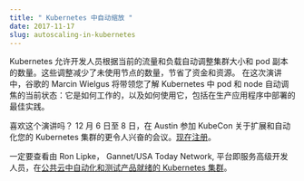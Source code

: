 ```yaml
---
title: " Kubernetes 中自动缩放 "
date: 2017-11-17
slug: autoscaling-in-kubernetes
---
```

<!--
title: " Autoscaling in Kubernetes "
date: 2017-11-17
slug: autoscaling-in-kubernetes
url: /blog/2017/11/Autoscaling-In-Kubernetes
-->

<!--
Kubernetes allows developers to automatically adjust cluster sizes and the number of pod replicas based on current traffic and load. These adjustments reduce the amount of unused nodes, saving money and resources. In this talk, Marcin Wielgus of Google walks you through the current state of pod and node autoscaling in Kubernetes: .how it works, and how to use it, including best practices for deployments in production applications.
-->
Kubernetes 允许开发人员根据当前的流量和负载自动调整集群大小和 pod 副本的数量。这些调整减少了未使用节点的数量，节省了资金和资源。
在这次演讲中，谷歌的 Marcin Wielgus 将带领您了解 Kubernetes 中 pod 和 node 自动调焦的当前状态：它是如何工作的，以及如何使用它，包括在生产应用程序中部署的最佳实践。

<!--
Enjoyed this talk? Join us for more exciting sessions on scaling and automating your Kubernetes clusters at KubeCon in Austin on December 6-8. [Register Now](https://www.eventbrite.com/e/kubecon-cloudnativecon-north-america-registration-37824050754?_ga=2.9666039.317115486.1510003873-1623727562.1496428006)
-->
喜欢这个演讲吗？ 12 月 6 日至 8 日，在 Austin 参加 KubeCon 关于扩展和自动化您的 Kubernetes 集群的更令人兴奋的会议。[现在注册](https://www.eventbrite.com/e/kubecon-cloudnativecon-north-america-registration-37824050754?_ga=2.9666039.317115486.1510003873-1623727562.1496428006)。

<!--
Be sure to check out [Automating and Testing Production Ready Kubernetes Clusters in the Public Cloud](http://sched.co/CU64) by Ron Lipke, Senior Developer, Platform as a Service, Gannet/USA Today Network.
-->
一定要查看由 Ron Lipke， Gannet/USA Today Network, 平台即服务高级开发人员，在[公共云中自动化和测试产品就绪的 Kubernetes 集群](http://sched.co/CU64)。

